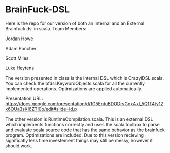 # BrainFuck-DSL
Here is the repo for our version of both an Internal and an External Brainfuck dsl in scala.
Team Members:

Jordan Howe

Adam Poncher

Scott Miles

Luke Heytens

The version presented in class is the internal DSL which is CrazyiDSL.scala. You can check the
bfdsl.KeywordObjects.scala for all the currently implemented operations. Optimizations are applied automatically. 

Presentation URL: https://docs.google.com/presentation/d/1G5EntuBDODrvGqxAxl_5Q1T4ty12x6OUa3sKI6ZTI0o/edit#slide=id.p

The other version is RuntimeCompilation.scala. This is an external DSL which implements functions correctly and uses
the scala toolbox to parse and evaluate scala source code that has the same behavior as the brainfuck program. Optimizations are included.
Due to this version recieving significatly less time investement things may still be messy, however it should work.
